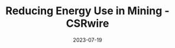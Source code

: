 ---
category:
- .nan
date: 2023-07-19
keyword_suggestion: ubuntu install docker
post_inspiration: https://www.csrwire.com/press_releases/777576-reducing-energy-use-mining
silot_terms: digital automation
title: Reducing Energy Use in Mining - CSRwire
---